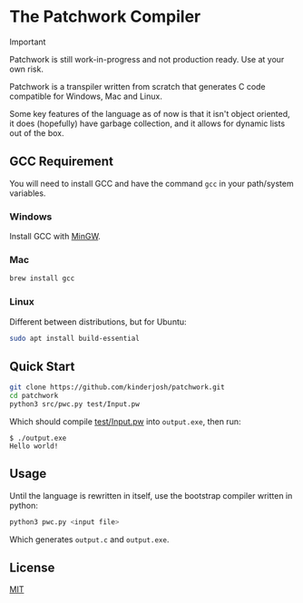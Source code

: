 # The Patchwork Compiler

> [!IMPORTANT]
> Patchwork is still work-in-progress and not production ready. Use at your own risk.

Patchwork is a transpiler written from scratch that generates C code compatible for Windows, Mac and Linux.

Some key features of the language as of now is that it isn't object oriented, it does (hopefully) have garbage collection, and it allows for dynamic lists out of the box.

## GCC Requirement

You will need to install GCC and have the command ```gcc``` in your path/system variables.

### Windows

Install GCC with [MinGW](https://sourceforge.net/projects/mingw/).

### Mac

```sh
brew install gcc
```

### Linux

Different between distributions, but for Ubuntu:

```bash
sudo apt install build-essential
```

## Quick Start

```bash
git clone https://github.com/kinderjosh/patchwork.git
cd patchwork
python3 src/pwc.py test/Input.pw
```

Which should compile [test/Input.pw](test/Input.pw) into ```output.exe```, then run:

```console
$ ./output.exe
Hello world!
```

## Usage

Until the language is rewritten in itself, use the bootstrap compiler written in python:

```bash
python3 pwc.py <input file>
```

Which generates ```output.c``` and ```output.exe```.

## License

[MIT](./LICENSE)